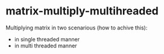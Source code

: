 # matrix-multiply-multihreaded

Multiplying matrix in two scenarious (how to achive this):
- in single threaded manner
- in multi threaded manner
